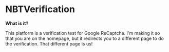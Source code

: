 # NBTVerification
**What is it?**

This platform is a verification test for Google ReCaptcha. I'm making it so that you are on the homepage, but it redirects you to a different page to do the verification. That different page is us!
